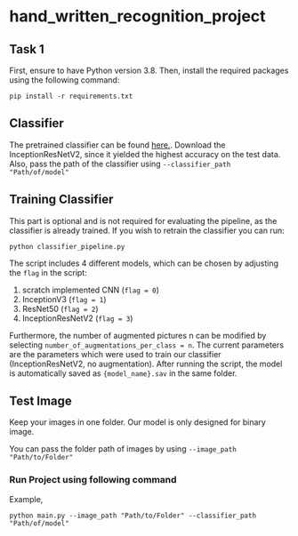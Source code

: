 # hand_written_recognition_project

## Task 1

First, ensure to have Python version 3.8. Then, install the required packages using the following command:
```
pip install -r requirements.txt
```
## Classifier
The pretrained classifier can be found [here.](https://drive.google.com/drive/folders/1NqDdevh42zpoUPsWMux6de33plXEdUpB). 
Download the InceptionResNetV2, since it yielded the highest accuracy on the test data. 
Also, pass the path of the classifier using `--classifier_path "Path/of/model"`

## Training Classifier
This part is optional and is not required for evaluating the pipeline, as the classifier is already trained.
If you wish to retrain the classifier you can run:
```
python classifier_pipeline.py 
```
The script includes 4 different models, which can be chosen by adjusting the `flag` in the script: 
1. scratch implemented CNN (`flag = 0`)
2. InceptionV3 (`flag = 1`)
3. ResNet50 (`flag = 2`)
4. InceptionResNetV2 (`flag = 3`)<br/>

Furthermore, the number of augmented pictures n can be modified by selecting `number_of_augmentations_per_class = n`. 
The current parameters are the parameters which were used to train our classifier (InceptionResNetV2, no augmentation). 
After running the script, the model is automatically saved as `{model_name}.sav` in the same folder.

## Test Image
Keep your images in one folder. Our model is only designed for binary image.

You can pass the folder path of images by using `--image_path "Path/to/Folder"`

### Run Project using following command
Example,
```
python main.py --image_path "Path/to/Folder" --classifier_path "Path/of/model"
```



